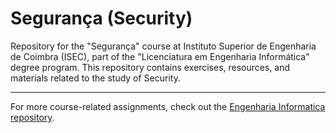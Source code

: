 # Segurança (Security)
Repository for the "Segurança" course at Instituto Superior de Engenharia de Coimbra (ISEC), part of the "Licenciatura em Engenharia Informática" degree program. This repository contains exercises, resources, and materials related to the study of Security.

-----

 For more course-related assignments, check out the [Engenharia Informatica repository](https://github.com/danielmribeiro/engenharia-informatica).
